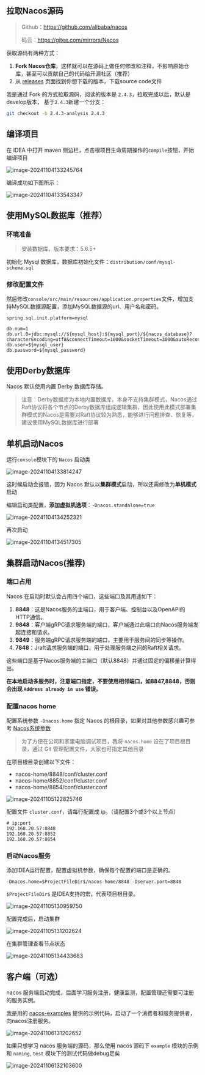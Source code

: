 ## 拉取Nacos源码

> Github：https://github.com/alibaba/nacos
>
> 码云：https://gitee.com/mirrors/Nacos

获取源码有两种方式：

1. **Fork Nacos仓库**，这样就可以在源码上做任何修改和注释，不影响原始仓库，甚至可以贡献自己的代码给开源社区（推荐）
2. 从 [releases](https://github.com/alibaba/nacos/releases) 页面找到你想下载的版本，下载source code文件

我是通过 Fork 的方式拉取源码，阅读的版本是 `2.4.3`，拉取完成以后，默认是develop版本， 基于`2.4.3`新建一个分支：

```bash
git checkout -b 2.4.3-analysis 2.4.3
```



## 编译项目

在 IDEA 中打开 maven 侧边栏，点击根项目生命周期操作的`compile`按钮，开始编译项目

![image-20241104133245764](./nacos源码环境搭建.assets/image-20241104133245764.png)

编译成功如下图所示：

![image-20241104133543347](./nacos源码环境搭建.assets/image-20241104133543347.png)



## 使用MySQL数据库（推荐）

### 环境准备

> 安装数据库，版本要求：5.6.5+

初始化 Mysql 数据库，数据库初始化文件：`distribution/conf/mysql-schema.sql`

### 修改配置文件

然后修改`console/src/main/resources/application.properties`文件，增加支持MySQL数据源配置，添加MySQL数据源的url、用户名和密码。

```properties
spring.sql.init.platform=mysql

db.num=1
db.url.0=jdbc:mysql://${mysql_host}:${mysql_port}/${nacos_database}?characterEncoding=utf8&connectTimeout=1000&socketTimeout=3000&autoReconnect=true
db.user=${mysql_user}
db.password=${mysql_password}
```



## 使用Derby数据库

Nacos 默认使用内置 Derby 数据库存储。

> 注意：Derby数据库为本地内置数据库，本身不支持集群模式，Nacos通过Raft协议将各个节点的Derby数据库组成逻辑集群，因此使用此模式部署集群模式的Nacos是需要对Raft协议较为熟悉，能够进行问题排查、恢复等，建议使用MySQL数据库进行部署



## 单机启动Nacos

运行`console`模块下的 `Nacos` 启动类

![image-20241104133814247](./nacos源码环境搭建.assets/image-20241104133814247.png)

这时候启动会报错，因为 Nacos 默认以**集群模式**启动，所以还需修改为**单机模式**启动



编辑启动类配置，**添加虚拟机选项**：`-Dnacos.standalone=true`

![image-20241104134252321](./nacos源码环境搭建.assets/image-20241104134252321.png)

再次启动

![image-20241104134517305](./nacos源码环境搭建.assets/image-20241104134517305.png)



## 集群启动Nacos(推荐)

### 端口占用

Nacos 在启动时默认会占用四个端口，这些端口及其用途如下：

1. **8848**：这是Nacos服务的主端口，用于客户端、控制台以及OpenAPI的HTTP通信。
2. **9848**：客户端gRPC请求服务端的端口，客户端通过此端口向Nacos服务端发起连接和请求。
3. **9849**：服务端gRPC请求服务端的端口，主要用于服务间的同步等操作。
4. **7848**：Jraft请求服务端的端口，用于处理服务端之间的Raft相关请求。

这些端口是基于Nacos服务端的主端口（默认8848）并通过固定的偏移量计算得出。

**在本地启动多服务时，注意端口指定，不要使用相邻端口，如8847,8848，否则会出现 `Address already in use` 错误。**



### 配置nacos home

配置系统参数 `-Dnacos.home` 指定 Nacos 的根目录，如果对其他参数感兴趣可参考 [Nacos系统参数](https://nacos.io/zh-cn/docs/system-configurations.html)

> 为了方便在公司和家里电脑调试项目，我将 `nacos.home` 设在了项目根目录，通过 Git 管理配置文件，大家也可指定其他目录

在项目根目录创建以下文件：

- nacos-home/8848/conf/cluster.conf
- nacos-home/8852/conf/cluster.conf
- nacos-home/8854/conf/cluster.conf

![image-20241105122825746](./nacos源码环境搭建.assets/image-20241105122825746.png)

配置文件 `cluster.conf`，请每行配置成 ip。（请配置3个或3个以上节点）

```
# ip:port
192.168.20.57:8848
192.168.20.57:8852
192.168.20.57:8854
```



### 启动Nacos服务

添加IDEA运行配置，配置虚拟机参数，确保每个配置的端口是正确的。

```
-Dnacos.home=$ProjectFileDir$/nacos-home/8848 -Dserver.port=8848
```

`$ProjectFileDir$` 是IDEA支持的宏，代表项目根目录。

![image-20241105130959750](./nacos源码环境搭建.assets/image-20241105130959750.png)

配置完成后，启动集群

![image-20241105131202624](./nacos源码环境搭建.assets/image-20241105131202624.png)

在集群管理查看节点状态

![image-20241105134433683](./nacos源码环境搭建.assets/image-20241105134433683.png)



## 客户端（可选）

nacos 服务端启动完成，后面学习服务注册，健康监测，配置管理还需要可注册的服务实例。

我是用的 [nacos-examples](https://github.com/nacos-group/nacos-examples) 提供的示例代码，启动了一个消费者和服务提供者，向nacos注册服务。

![image-20241106131202652](./nacos源码环境搭建.assets/image-20241106131202652.png)

如果只想学习 nacos 服务端的源码，那么使用 nacos 源码下 `example` 模块的示例和 `naming`, `test` 模块下的测试代码做debug足矣

![image-20241106132103600](./nacos源码环境搭建.assets/image-20241106132103600.png)